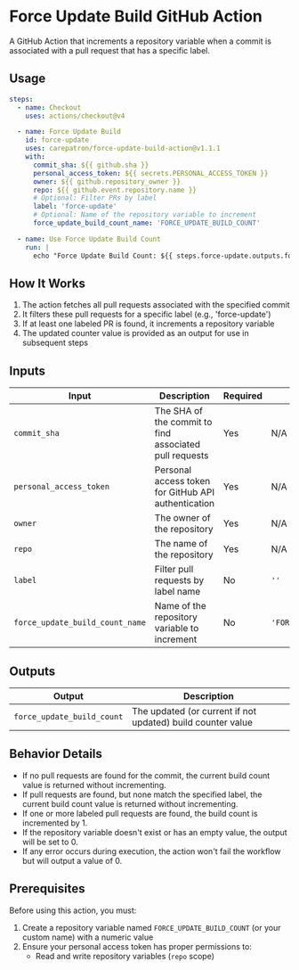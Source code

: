 # Force Update Build GitHub Action

A GitHub Action that increments a repository variable when a commit is
associated with a pull request that has a specific label.

## Usage

```yaml
steps:
  - name: Checkout
    uses: actions/checkout@v4

  - name: Force Update Build
    id: force-update
    uses: carepatron/force-update-build-action@v1.1.1
    with:
      commit_sha: ${{ github.sha }}
      personal_access_token: ${{ secrets.PERSONAL_ACCESS_TOKEN }}
      owner: ${{ github.repository_owner }}
      repo: ${{ github.event.repository.name }}
      # Optional: Filter PRs by label
      label: 'force-update'
      # Optional: Name of the repository variable to increment
      force_update_build_count_name: 'FORCE_UPDATE_BUILD_COUNT'

  - name: Use Force Update Build Count
    run: |
      echo "Force Update Build Count: ${{ steps.force-update.outputs.force_update_build_count }}"
```

## How It Works

1. The action fetches all pull requests associated with the specified commit
2. It filters these pull requests for a specific label (e.g., 'force-update')
3. If at least one labeled PR is found, it increments a repository variable
4. The updated counter value is provided as an output for use in subsequent
   steps

## Inputs

| Input                           | Description                                            | Required | Default                      |
| ------------------------------- | ------------------------------------------------------ | -------- | ---------------------------- |
| `commit_sha`                    | The SHA of the commit to find associated pull requests | Yes      | N/A                          |
| `personal_access_token`         | Personal access token for GitHub API authentication    | Yes      | N/A                          |
| `owner`                         | The owner of the repository                            | Yes      | N/A                          |
| `repo`                          | The name of the repository                             | Yes      | N/A                          |
| `label`                         | Filter pull requests by label name                     | No       | `''`                         |
| `force_update_build_count_name` | Name of the repository variable to increment           | No       | `'FORCE_UPDATE_BUILD_COUNT'` |

## Outputs

| Output                     | Description                                                 |
| -------------------------- | ----------------------------------------------------------- |
| `force_update_build_count` | The updated (or current if not updated) build counter value |

## Behavior Details

- If no pull requests are found for the commit, the current build count value is
  returned without incrementing.
- If pull requests are found, but none match the specified label, the current
  build count value is returned without incrementing.
- If one or more labeled pull requests are found, the build count is incremented
  by 1.
- If the repository variable doesn't exist or has an empty value, the output
  will be set to 0.
- If any error occurs during execution, the action won't fail the workflow but
  will output a value of 0.

## Prerequisites

Before using this action, you must:

1. Create a repository variable named `FORCE_UPDATE_BUILD_COUNT` (or your custom
   name) with a numeric value
2. Ensure your personal access token has proper permissions to:
   - Read and write repository variables (`repo` scope)
